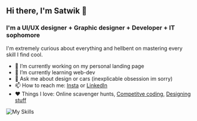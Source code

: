 ## Hi there, I'm Satwik 👋

### I'm a UI/UX designer + Graphic designer + Developer + IT sophomore

I'm extremely curious about everything and hellbent on mastering every skill I find cool.

- 🔭 I’m currently working on my personal landing page
- 🌱 I’m currently learning web-dev
- 💬 Ask me about design or cars (inexplicable obsession im sorry)
- 📫 How to reach me: [Insta](https://www.instagram.com/shock_train/) or [LinkedIn](https://www.linkedin.com/in/satwik-singh-179a54259/)
- ❤️ Things I love: Online scavenger hunts, [Competitve coding](https://www.codechef.com/users/oracle0fdephi), [Designing stuff](https://www.behance.net/satwikdesigns)


![My Skills](https://skillicons.dev/icons?i=vscode,c,cpp,py,git,powershell,figma,ps,xd,js,html,css,)


